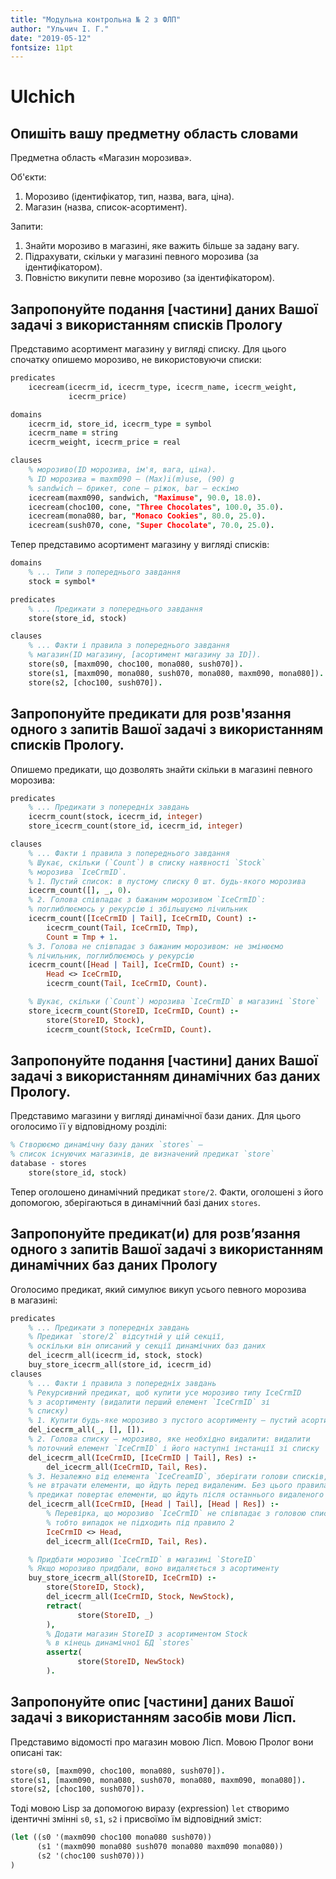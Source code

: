 ```yaml
---
title: "Модульна контрольна № 2 з ФЛП"
author: "Ульчич І. Г."
date: "2019-05-12"
fontsize: 11pt
---
```

# Ulchich

## Опишіть вашу предметну область словами
Предметна область «Магазин морозива».

Об'єкти:

1. Морозиво (ідентифікатор, тип, назва, вага, ціна).
2. Магазин (назва, список-асортимент).

Запити:

1. Знайти морозиво в магазині, яке важить більше за задану вагу.
2. Підрахувати, скільки у магазині певного морозива (за ідентифікатором).
2. Повністю викупити певне морозиво (за ідентифікатором).

## Запропонуйте подання [частини] даних Вашої задачі з використанням списків Прологу

Представимо асортимент магазину у вигляді списку. Для цього спочатку опишемо морозиво, не використовуючи списки:
```prolog
predicates
    icecream(icecrm_id, icecrm_type, icecrm_name, icecrm_weight,
             icecrm_price)

domains
    icecrm_id, store_id, icecrm_type = symbol
    icecrm_name = string
    icecrm_weight, icecrm_price = real

clauses
    % морозиво(ID морозива, ім'я, вага, ціна).
    % ID морозива = maxm090 — (Max)i(m)use, (90) g
    % sandwich — брикет, cone — ріжок, bar — ескімо
    icecream(maxm090, sandwich, "Maximuse", 90.0, 18.0).
    icecream(choc100, cone, "Three Chocolates", 100.0, 35.0).
    icecream(mona080, bar, "Monaco Cookies", 80.0, 25.0).
    icecream(sush070, cone, "Super Chocolate", 70.0, 25.0).
```

Тепер представимо асортимент магазину у вигляді списків:
```prolog
domains
    % ... Типи з попереднього завдання
    stock = symbol*

predicates
    % ... Предикати з попереднього завдання
    store(store_id, stock)

clauses
    % ... Факти і правила з попереднього завдання
    % магазин(ID магазину, [асортимент магазину за ID]).
    store(s0, [maxm090, choc100, mona080, sush070]).
    store(s1, [maxm090, mona080, sush070, mona080, maxm090, mona080]).
    store(s2, [choc100, sush070]).
```

## Запропонуйте предикати для розв'язання одного з запитів Вашої задачі з використанням списків Прологу.
Опишемо предикати, що дозволять знайти скільки в магазині певного морозива:
```prolog
predicates
    % ... Предикати з попередніх завдань
    icecrm_count(stock, icecrm_id, integer)
    store_icecrm_count(store_id, icecrm_id, integer)

clauses
    % ... Факти і правила з попереднього завдання
    % Шукає, скільки (`Count`) в списку наявності `Stock`
    % морозива `IceCrmID`.
    % 1. Пустий список: в пустому списку 0 шт. будь-якого морозива
    icecrm_count([], _, 0).
    % 2. Голова співпадає з бажаним морозивом `IceCrmID`:
    % поглиблюємось у рекурсію і збільшуємо лічильник
    icecrm_count([IceCrmID | Tail], IceCrmID, Count) :-
        icecrm_count(Tail, IceCrmID, Tmp),
        Count = Tmp + 1.
    % 3. Голова не співпадає з бажаним морозивом: не змінюємо
    % лічильник, поглиблюємось у рекурсію
    icecrm_count([Head | Tail], IceCrmID, Count) :-
        Head <> IceCrmID,
        icecrm_count(Tail, IceCrmID, Count).

    % Шукає, скільки (`Count`) морозива `IceCrmID` в магазині `Store`
    store_icecrm_count(StoreID, IceCrmID, Count) :-
        store(StoreID, Stock),
        icecrm_count(Stock, IceCrmID, Count).
```

## Запропонуйте подання [частини] даних Вашої задачі з використанням динамічних баз даних Прологу.
Представимо магазини у вигляді динамічної бази даних. Для цього оголосимо її у відповідному розділі:
```prolog
% Створюємо динамічну базу даних `stores` —
% список існуючих магазинів, де визначений предикат `store`
database - stores
    store(store_id, stock)
```
Тепер оголошено динамічний предикат `store/2`. Факти, оголошені з його допомогою, зберігаються в динамічний базі даних `stores`.

## Запропонуйте предикат(и) для розв’язання одного з запитів Вашої задачі з використанням динамічних баз даних Прологу
Оголосимо предикат, який симулює викуп усього певного морозива в магазині:
```prolog
predicates
    % ... Предикати з попередніх завдань
    % Предикат `store/2` відсутній у цій секції,
    % оскільки він описаний у секції динамічних баз даних
    del_icecrm_all(icecrm_id, stock, stock)
    buy_store_icecrm_all(store_id, icecrm_id)
clauses
    % ... Факти і правила з попередніх завдань
    % Рекурсивний предикат, щоб купити усе морозиво типу IceCrmID
    % з асортименту (видалити перший елемент `IceCrmID` зі
    % списку)
    % 1. Купити будь-яке морозиво з пустого асортименту — пустий асортимент
    del_icecrm_all(_, [], []).
    % 2. Голова списку — морозиво, яке необхідно видалити: видалити
    % поточний елемент `IceCrmID` і його наступні інстанції зі списку
    del_icecrm_all(IceCrmID, [IceCrmID | Tail], Res) :-
        del_icecrm_all(IceCrmID, Tail, Res).
    % 3. Незалежно від елемента `IceCreamID`, зберігати голови списків, щоб
    % не втрачати елементи, що йдуть перед видаленим. Без цього правила
    % предикат повертає елементи, що йдуть після останнього видаленого
    del_icecrm_all(IceCrmID, [Head | Tail], [Head | Res]) :-
        % Перевірка, що морозиво `IceCrmID` не співпадає з головою списку,
        % тобто випадок не підходить під правило 2
        IceCrmID <> Head,
        del_icecrm_all(IceCrmID, Tail, Res).

    % Придбати морозиво `IceCrmID` в магазині `StoreID`
    % Якщо морозиво придбали, воно видаляється з асортименту
    buy_store_icecrm_all(StoreID, IceCrmID) :-
        store(StoreID, Stock),
        del_icecrm_all(IceCrmID, Stock, NewStock),
        retract(
               store(StoreID, _)
        ),
        % Додати магазин StoreID з асортиментом Stock
        % в кінець динамічної БД `stores`
        assertz(
               store(StoreID, NewStock)
        ).
```

## Запропонуйте опис [частини] даних Вашої задачі з використанням засобів мови Лісп.
Представимо відомості про магазин мовою Лісп. Мовою Пролог вони описані так:
```prolog
store(s0, [maxm090, choc100, mona080, sush070]).
store(s1, [maxm090, mona080, sush070, mona080, maxm090, mona080]).
store(s2, [choc100, sush070]).
```

Тоді мовою Lisp за допомогою виразу (expression) `let` створимо ідентичні змінні `s0`, `s1`, `s2` і присвоїмо їм відповідний зміст:
```lisp
(let ((s0 '(maxm090 choc100 mona080 sush070))
      (s1 '(maxm090 mona080 sush070 mona080 maxm090 mona080))
      (s2 '(choc100 sush070)))
)
```
